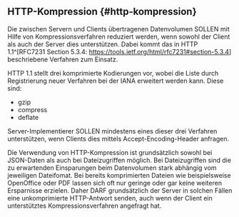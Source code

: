 ## HTTP-Kompression {#http-kompression}

Die zwischen Servern und Clients übertragenen Datenvolumen SOLLEN
mit Hilfe von Kompressionsverfahren reduziert werden, wenn sowohl
der Client als auch der Server dies unterstützen. Dabei kommt
das in HTTP 1.1^[RFC7231 Section 5.3.4:
<https://tools.ietf.org/html/rfc7231#section-5.3.4>]
beschriebene Verfahren zum Einsatz.

HTTP 1.1 stellt drei komprimierte Kodierungen vor, wobei die Liste
durch Registrierung neuer Verfahren bei der IANA erweitert werden
kann. Diese sind:

* gzip
* compress
* deflate

Server-Implementierer SOLLEN mindestens eines dieser drei Verfahren
unterstützen, wenn Clients dies mittels Accept-Encoding-Header
anfragen.

Die Verwendung von HTTP-Kompression ist grundsätzlich sowohl bei
JSON-Daten als auch bei Dateizugriffen möglich. Bei Dateizugriffen
sind die zu erwartenden Einsparungen beim Datenvolumen stark
abhängig vom jeweiligen Dateifomat. Bei bereits komprimierten Dateien
wie beispielsweise OpenOffice oder PDF lassen sich oft nur geringe
oder gar keine weiteren Ersparnisse erzielen. Daher DARF grundsätzlich
der Server in solchen Fällen eine unkomprimierte HTTP-Antwort senden,
auch wenn der Client ein unterstütztes Kompressionsverfahren angefragt
hat.
